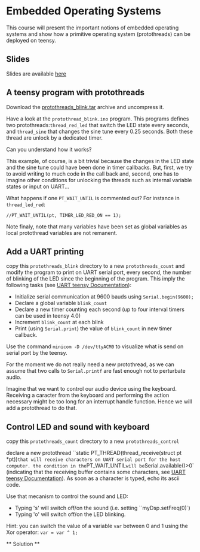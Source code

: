 # Embedded Operating Systems

This course will present the important notions of embedded operating systems and show how a primitive operating system (protothreads) can be deployed on teensy.

## Slides

Slides are available  [here](embedded2/img/cours_2_os.pdf)

## A teensy program with protothreads 
Download the [protothreads_blink.tar](embedded2/img/protothreads_blink.tar) archive and uncompress it.

Have a look at the ``protothread_blink.ino`` program. This programs defines two protothreads:`thread_red_led` that switch the LED state every  seconds, and `thread_sine` that changes the sine tune every 0.25 seconds. Both these thread are unlock by a dedicated timer. 

Can you understand how it works? 

This example, of course, is a bit trivial because the changes in the LED state and the sine tune could have been done in timer callbacks. But, first,  we try to avoid writing to much code in the call back and, second, one has to imagine other conditions for unlocking the threads such as internal variable states or input on UART... 

 What happens if one ``PT_WAIT_UNTIL`` is commented out? For instance in ``thread_led_red``:
 
 ``//PT_WAIT_UNTIL(pt, TIMER_LED_RED_ON == 1);``

Note finaly, note that many variables have been set as global variables as local protothread variables are not remanent.


## Add a UART printing 
copy this ``protothreads_blink`` directory to a new ``protothreads_count`` and modify the program to print on UART serial port, every second,   the number of blinking of the LED since the beginning of the program.  This imply the following tasks (see [UART teensy Documentation](https://www.pjrc.com/teensy/td_uart.html)):

- Initialize serial communication at 9600 bauds using `Serial.begin(9600);`
-  Declare a global variable `blink_count`
- Declare a new timer counting each second (up to four interval timers can be used in teensy 4.0)
- Increment `blink_count` at each blink
- Print (using `Serial.print`) the value of `blink_count` in new timer callback.
 
Use the command ``minicom -D /dev/ttyACM0`` to visualize what is send on serial port by the teensy. 

For the moment we do not really need a new protothread, as we can assume that two calls to ``Serial.printf`` are fast enough not to perturbate audio.

Imagine that we want to control our audio device using the keyboard. Receiving a caracter from the keyboard and performing the action necessary might be too long for an interrupt handle function. Hence we will add a protothread to do that. 

## Control LED and sound with keyboard
copy this ``protothreads_count`` directory to a new ``protothreads_control``

declare a new protothread ``static PT_THREAD(thread_receive(struct pt *pt))` that will receive characters on UART serial port for the host computer. the condition in the `PT_WAIT_UNTIL` will be `Serial.available()>0` (indicating that the receiving buffer contains some characters, see [UART teensy Documentation](https://www.pjrc.com/teensy/td_uart.html)). As soon as a character is typed, echo its ascii code. 

Use that mecanism to control the sound and LED:

- Typing 's' will switch off/on the sound (i.e. setting ``myDsp.setFreq(0)`) 
- Typing 'o' will switch off/on the LED blinking.

Hint: you can switch the value of a variable `var` between 0 and 1 using the Xor operator: `var = var ^ 1;`

** Solution **
<!---
```

#include <Arduino.h>
#include <Audio.h>

#include "MyDsp.h"
#include "protothreads/pt.h"

static struct pt pt[3];


// Teensy 3.x and 4.x  have the LED on pin 13
const int ledPin = LED_BUILTIN;
volatile int ledState = LOW;
volatile unsigned int  TIMER_LED_RED_ON = 0;
volatile unsigned int  TIMER_SINE_ON = 0;
volatile unsigned int  SOUND_ON = 1;
volatile unsigned int  LED_ON = 1;
//blink count
volatile unsigned long blink_count = 0; // use volatile for shared variables

IntervalTimer TimerLed;
IntervalTimer TimerSine;
IntervalTimer TimerCount;

MyDsp myDsp;
AudioOutputI2S out;
AudioControlSGTL5000 audioShield;
AudioConnection patchCord0(myDsp,0,out,0);
AudioConnection patchCord1(myDsp,0,out,1);


static PT_THREAD(thread_led_red(struct pt *pt))
{
    PT_BEGIN(pt);

    while(1)
    {
      if (ledState == HIGH)
	ledState = LOW;
      else 
	if (LED_ON == 1)
	  ledState = HIGH;
        else
	  ledState = LOW;
      digitalWrite(ledPin, ledState);
      TIMER_LED_RED_ON = 0;
      PT_WAIT_UNTIL(pt, TIMER_LED_RED_ON == 1);
    }

    PT_END(pt);
}

static PT_THREAD(thread_sine(struct pt *pt))
{
    PT_BEGIN(pt);

    while(1)
    {
      TIMER_SINE_ON = 0;
      if (SOUND_ON == 1)
	myDsp.setFreq(random(50,1000));
      else
	myDsp.setFreq(0);
      	
      PT_WAIT_UNTIL(pt, TIMER_SINE_ON == 1);
    }
    PT_END(pt);
}

static PT_THREAD(thread_receive(struct pt *pt))
{
    PT_BEGIN(pt);

    while(1)
    {

      PT_WAIT_UNTIL(pt, Serial.available() > 0);
      while (Serial.available() > 0) {
      	int incomingByte = Serial.read();
	      Serial.print("UART received: ");
	      Serial.println(incomingByte, DEC);
	      if (incomingByte == 's')
	        {
	        SOUND_ON = SOUND_ON ^ 1;
	        Serial.print("SOUND_ON is now: ");
	        Serial.println(SOUND_ON, DEC);
	        }
	      if (incomingByte == 'l') {
	        LED_ON = LED_ON ^ 1;
	        Serial.print("LED_ON is now: ");
	        Serial.println(LED_ON, DEC);
	      }
      }
    }

    PT_END(pt);
}

void timer_interrupt_led() {
  TIMER_LED_RED_ON = 1;
  //blink countxs
  blink_count++;
}

//blink count
void timer_interrupt_count() {
  Serial.print("number of blink=");
  Serial.println(blink_count);
}

void timer_interrupt_sine() {
  TIMER_SINE_ON = 1;
}



void setup(void)
{
 
  pinMode(ledPin, OUTPUT);

  //blink count
  Serial.begin(9600);

  AudioMemory(2);
  audioShield.enable();
  audioShield.volume(0.5);
  
  TimerLed.begin(timer_interrupt_led, 500000);  // blinkLED to run every 0.5 seconds
  TimerSine.begin(timer_interrupt_sine, 100000);  // Sine  to run every 0.1 seconds
  TimerCount.begin(timer_interrupt_count, 2000000);  // Count blink every 2 seconds

  PT_INIT(&pt[0]);
  PT_INIT(&pt[1]);

  

}


void loop(void)
{
 
    thread_led_red(&pt[0]);
    thread_sine(&pt[1]);
    thread_receive(&pt[2]);

}

```
--->